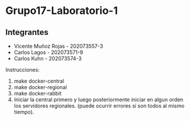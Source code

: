 # Grupo17-Laboratorio-1

## Integrantes
* Vicente Muñoz Rojas - 202073557-3
* Carlos Lagos - 202073571-9
* Carlos Kuhn - 202073574-3

Instrucciones: 
1. make docker-central
2. make docker-regional
3. make docker-rabbit
4. Iniciar la central primero y luego posteriormente iniciar en algun orden los servidores regionales. (puede ocurrir errores si son todos al mismo tiempo).

